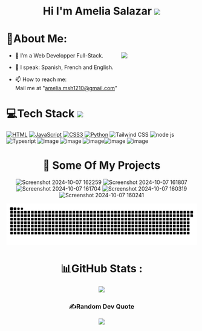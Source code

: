 


<h1 align="center">



  Hi I'm Amelia Salazar
  <img src="https://media.giphy.com/media/hvRJCLFzcasrR4ia7z/giphy.gif" width="28">
  


</h1>

<div align="left">
  <h1>💫About Me:</h1> 
<img align='right' src='https://user-images.githubusercontent.com/5713670/87202985-820dcb80-c2b6-11ea-9f56-7ec461c497c3.gif' width='200'> 
  
- 🌱 I’m a Web Developper Full-Stack.

- 📄 I speak: Spanish, French and English.

- 📫 How to reach me:  
Mail me at "amelia.msh1210@gmail.com"

# 💻Tech Stack <img src = "https://media2.giphy.com/media/QssGEmpkyEOhBCb7e1/giphy.gif?cid=ecf05e47a0n3gi1bfqntqmob8g9aid1oyj2wr3ds3mg700bl&rid=giphy.gif" width = 32px> 
[![HTML](https://img.shields.io/badge/html5%20-%23E34F26.svg?&style=for-the-badge&logo=html5&logoColor=white&labelColor=101010)](#) [![JavaScript](https://img.shields.io/badge/JavaScript-F7DF1E?style=for-the-badge&logo=javascript&logoColor=white&labelColor=101010)](#) [![CSS3](https://img.shields.io/badge/css3%20-%231572B6.svg?&style=for-the-badge&logo=css3&logoColor=white&labelColor=101010)](#) [![Python](https://img.shields.io/badge/python%20-%2314354C.svg?&style=for-the-badge&logo=python&logoColor=white)](#) <img alt="Tailwind CSS" src="https://img.shields.io/badge/Tailwind_CSS-38B2AC?style=for-the-badge&logo=tailwind-css&logoColor=white"> <img alt="node js" src="https://img.shields.io/badge/Node.js-43853D?style=for-the-badge&logo=node.js&logoColor=white "> 
 <img alt="Typesript" src="https://img.shields.io/badge/TypeScript-007ACC?style=for-the-badge&logo=typescript&logoColor=white https://img.shields.io/badge/Sass-CC6699?style=for-the-badge&logo=sass&logoColor=white"> ![image](https://github.com/user-attachments/assets/6ffb4446-bb8c-40ba-b32c-66227d1df0d1) ![image](https://github.com/user-attachments/assets/cba2e1c1-0351-4d0a-8a5b-899fe57b03dc) ![image](https://github.com/user-attachments/assets/35220618-6fcf-46e5-92c5-f9de107b17cd)![image](https://github.com/user-attachments/assets/33c3e250-a163-47cc-8b7e-de0e0b5f389f) ![image](https://github.com/user-attachments/assets/0d4ca7a0-8870-4773-abca-4af04db4fa2d)







</div>

<div align= center>
   <h1> 📖 Some Of My Projects</h1>  
  
  ![Screenshot 2024-10-07 162259](https://github.com/user-attachments/assets/db0395ca-8584-4a21-8dcc-6a401eb82552)
  ![Screenshot 2024-10-07 161807](https://github.com/user-attachments/assets/71026158-af96-4ae8-80be-9aebe521b37e)
  ![Screenshot 2024-10-07 161704](https://github.com/user-attachments/assets/3aaca37e-561f-4b28-8fbd-4e8f83b495ba)
  ![Screenshot 2024-10-07 160319](https://github.com/user-attachments/assets/f3ee87b4-9df0-4bdb-bd45-b48ab238732b)
  ![Screenshot 2024-10-07 160241](https://github.com/user-attachments/assets/fafe58fe-b838-4379-a071-69054440dd8a)


</div>


<div align="center">
  
![snake gif](https://github.com/TekyaygilFethi/TekyaygilFethi/blob/output/github-contribution-grid-snake.svg)
  
# 📊GitHub Stats :

![](https://github-readme-stats.vercel.app/api/top-langs/?username=Dem1210&theme=radical&hide_border=false&include_all_commits=false&count_private=false&layout=compact)

### ✍️Random Dev Quote
![](https://quotes-github-readme.vercel.app/api?type=horizontal&theme=merko)

</div>
